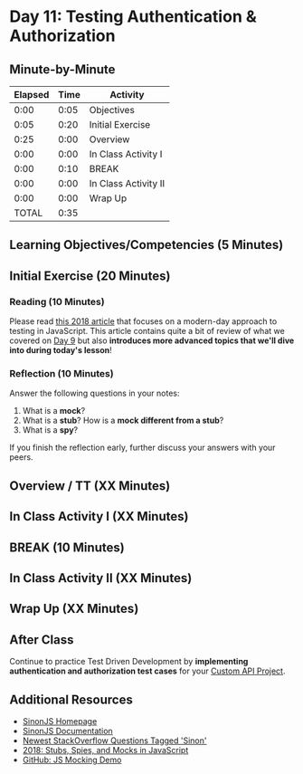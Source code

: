 # Day 11: Testing Authentication & Authorization

## Minute-by-Minute

| **Elapsed** | **Time**  | **Activity**              |
| ----------- | --------- | ------------------------- |
| 0:00        | 0:05      | Objectives                |
| 0:05        | 0:20      | Initial Exercise          |
| 0:25        | 0:00      | Overview                  |
| 0:00        | 0:00      | In Class Activity I       |
| 0:00        | 0:10      | BREAK                     |
| 0:00        | 0:00      | In Class Activity II      |
| 0:00        | 0:00      | Wrap Up                   |
| TOTAL       | 0:35      |                           |

## Learning Objectives/Competencies (5 Minutes)

## Initial Exercise (20 Minutes)

### Reading (10 Minutes)

Please read [this 2018 article](https://medium.com/welldone-software/an-overview-of-javascript-testing-in-2018-f68950900bc3) that focuses on a modern-day approach to testing in JavaScript. This article contains quite a bit of review of what we covered on [Day 9](../09-TDD/README.md) but also **introduces more advanced topics that we'll dive into during today's lesson**!

### Reflection (10 Minutes)

Answer the following questions in your notes:

1. What is a **mock**?
1. What is a **stub**? How is a **mock different from a stub**?
1. What is a **spy**?

If you finish the reflection early, further discuss your answers with your peers.

## Overview / TT (XX Minutes)

## In Class Activity I (XX Minutes)

## BREAK (10 Minutes)

## In Class Activity II (XX Minutes)

## Wrap Up (XX Minutes)

## After Class

Continue to practice Test Driven Development by **implementing authentication and authorization test cases** for your [Custom API Project](../Projects/02-Custom-API-Project.md).

## Additional Resources

* [SinonJS Homepage](https://sinonjs.org)
* [SinonJS Documentation](https://sinonjs.org/releases/v6.3.3/)
* [Newest StackOverflow Questions Tagged 'Sinon'](https://stackoverflow.com/questions/tagged/sinon)
* [2018: Stubs, Spies, and Mocks in JavaScript](https://www.harrymt.com/blog/2018/04/11/stubs-spies-and-mocks-in-js.html)
* [GitHub: JS Mocking Demo](https://github.com/harrymt/js-mocking-demo)
